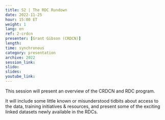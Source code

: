 ```yaml
---
title: S2 | The RDC Rundown
date: 2022-11-25
hour: 15:00 ET
weight: 1
lang: en
ref: 2-crdcn
presenter: [Grant Gibson (CRDCN)]
length:
time: synchronous
category: presentation
archive: 2022
session_link:
slido:
slides:
youtube_link:
---
```

This session will present an overview of the CRDCN and RDC program.<!--more-->

It will include some little known or misunderstood tidbits about access to the data, training initiatives & resources, and present some of the exciting linked datasets newly available in the RDCs.
